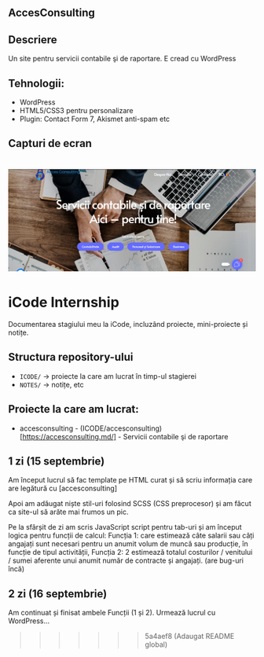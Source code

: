 ## AccesConsulting

## Descriere 

Un site pentru servicii contabile şi de raportare. E cread cu WordPress

## Tehnologii:

- WordPress
- HTML5/CSS3 pentru personalizare
- Plugin: Contact Form 7, Akismet anti-spam etc

## Capturi de ecran 
![alt text](image.png)
=======
# iCode Internship

Documentarea stagiului meu la iCode, incluzând proiecte, mini-proiecte și notițe.
 
## Structura repository-ului

- `ICODE/` -> proiecte la care am lucrat în timp-ul stagierei
- `NOTES/` -> notițe, etc

## Proiecte la care am lucrat:

- accesconsulting - (ICODE/accesconsulting)[https://accesconsulting.md/] - Servicii contabile şi de raportare

## 1 zi (15 septembrie)

Am început lucrul să fac template pe HTML curat și să scriu informația care are legătură cu [accesconsulting]

Apoi am adăugat niște stil-uri folosind SCSS (CSS preprocesor) și am făcut ca site-ul să arăte mai frumos un pic.

Pe la sfârșit de zi am scris JavaScript script pentru tab-uri și am început logica pentru funcții de calcul: Funcția 1: care estimează câte salarii sau câți angajați sunt necesari pentru un anumit volum de muncă sau producție, în funcție de tipul activității, Funcția 2: 2 estimează totalul costurilor / venitului / sumei aferente unui anumit număr de contracte și angajați. (are bug-uri încă)

## 2 zi (16 septembrie)

Am continuat și finisat ambele Funcții (1 și 2). Urmează lucrul cu WordPress...
>>>>>>> 5a4aef8 (Adaugat README global)
